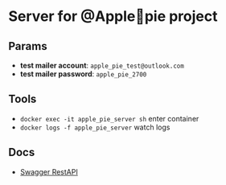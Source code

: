# Server for @Apple🥧pie project

## Params

 * **test mailer account**: `apple_pie_test@outlook.com`
 * **test mailer password**: `apple_pie_2700`

## Tools

 * `docker exec -it apple_pie_server sh` enter container
 * `docker logs -f apple_pie_server` watch logs

## Docs

 * [Swagger RestAPI](http://apple-pie.fun/api/docs)    
